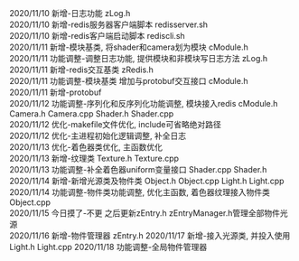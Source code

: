 2020/11/10 新增-日志功能 zLog.h  
2020/11/10 新增-redis服务器客户端脚本 redisserver.sh  
2020/11/10 新增-redis客户端启动脚本 rediscli.sh   
2020/11/11 新增-模块基类, 将shader和camera划为模块 cModule.h  
2020/11/11 功能调整-调整日志功能, 提供模块和非模块写日志方法 zLog.h  
2020/11/11 新增-redis交互基类 zRedis.h  
2020/11/11 功能调整-模块基类 增加与protobuf交互接口 cModule.h  
2020/11/11 新增-protobuf  
2020/11/12 功能调整-序列化和反序列化功能调整, 模块接入redis cModule.h Camera.h Camera.cpp Shader.h Shader.cpp  
2020/11/12 优化-makefile文件优化, include可省略绝对路径  
2020/11/12 优化-主进程初始化逻辑调整, 补全日志  
2020/11/13 优化-着色器类优化, 主函数优化  
2020/11/13 新增-纹理类 Texture.h Texture.cpp  
2020/11/13 功能调整-补全着色器uniform变量接口 Shader.cpp Shader.h  
2020/11/14 新增-新增光源类及物件类 Object.h Object.cpp Light.h Light.cpp  
2020/11/14 功能调整-物件类功能调整, 优化主函数, 着色器纹理接入物件类 Object.cpp  
2020/11/15 今日摸了-不更 之后更新zEntry.h zEntryManager.h管理全部物件光源  
2020/11/16 新增-物件管理器 zEntry.h
2020/11/17 新增-接入光源类, 并投入使用 Light.h Light.cpp
2020/11/18 功能调整-全局物件管理器  